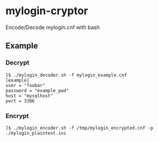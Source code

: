 # mylogin-cryptor
Encode/Decode mylogin.cnf with bash

## Example

### Decrypt
```
]$ ./mylogin_decoder.sh -f mylogin_example.cnf
[example]
user = "foobar"
password = "example_pwd"
host = "mysqlhost"
port = 3306
```
### Encrypt

```
]$ ./mylogin_encoder.sh -f /tmp/mylogin_encrypted.cnf -p ./mylogin_plaintext.ini
```
